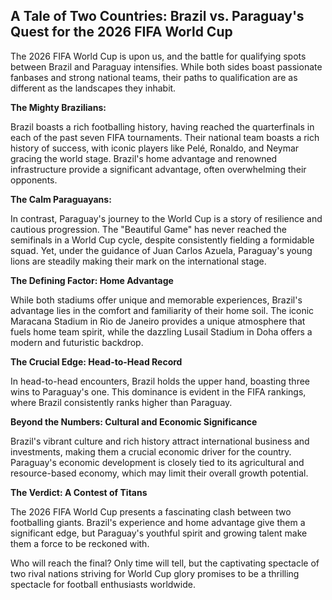 ## A Tale of Two Countries: Brazil vs. Paraguay's Quest for the 2026 FIFA World Cup

The 2026 FIFA World Cup is upon us, and the battle for qualifying spots between Brazil and Paraguay intensifies. While both sides boast passionate fanbases and strong national teams, their paths to qualification are as different as the landscapes they inhabit.

**The Mighty Brazilians:**

Brazil boasts a rich footballing history, having reached the quarterfinals in each of the past seven FIFA tournaments. Their national team boasts a rich history of success, with iconic players like Pelé, Ronaldo, and Neymar gracing the world stage. Brazil's home advantage and renowned infrastructure provide a significant advantage, often overwhelming their opponents.

**The Calm Paraguayans:**

In contrast, Paraguay's journey to the World Cup is a story of resilience and cautious progression. The "Beautiful Game" has never reached the semifinals in a World Cup cycle, despite consistently fielding a formidable squad. Yet, under the guidance of Juan Carlos Azuela, Paraguay's young lions are steadily making their mark on the international stage.

**The Defining Factor: Home Advantage**

While both stadiums offer unique and memorable experiences, Brazil's advantage lies in the comfort and familiarity of their home soil. The iconic Maracana Stadium in Rio de Janeiro provides a unique atmosphere that fuels home team spirit, while the dazzling Lusail Stadium in Doha offers a modern and futuristic backdrop.

**The Crucial Edge: Head-to-Head Record**

In head-to-head encounters, Brazil holds the upper hand, boasting three wins to Paraguay's one. This dominance is evident in the FIFA rankings, where Brazil consistently ranks higher than Paraguay.

**Beyond the Numbers: Cultural and Economic Significance**

Brazil's vibrant culture and rich history attract international business and investments, making them a crucial economic driver for the country. Paraguay's economic development is closely tied to its agricultural and resource-based economy, which may limit their overall growth potential.

**The Verdict: A Contest of Titans**

The 2026 FIFA World Cup presents a fascinating clash between two footballing giants. Brazil's experience and home advantage give them a significant edge, but Paraguay's youthful spirit and growing talent make them a force to be reckoned with.

Who will reach the final? Only time will tell, but the captivating spectacle of two rival nations striving for World Cup glory promises to be a thrilling spectacle for football enthusiasts worldwide.

